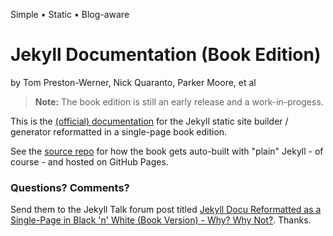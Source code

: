 Simple • Static • Blog-aware 

# Jekyll Documentation (Book Edition)

by Tom Preston-Werner, Nick Quaranto, Parker Moore, et al


> **Note:** The book edition is still an early release and a work-in-progess.


This is the [(official) documentation](https://github.com/jekyll/jekyll/tree/master/site/_docs)
for the Jekyll static site builder / generator
reformatted in a single-page book edition.

See the [source repo](https://github.com/hydepress/hydepress.github.io) for how
the book gets auto-built with "plain" Jekyll - of course - and hosted on GitHub Pages.



### Questions? Comments?

Send them to the Jekyll Talk forum post titled
[Jekyll Docu Reformatted as a Single-Page in Black 'n' White (Book Version) - Why? Why Not?](https://talk.jekyllrb.com/t/jekyll-docu-reformatted-as-a-single-page-in-black-n-white-book-version-why-why-not/1908).
Thanks.

